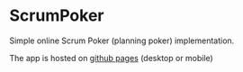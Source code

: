 ScrumPoker
==========

Simple online Scrum Poker (planning poker) implementation.

The app is hosted on [github pages](http://apottere.github.io/ScrumPoker/) (desktop or mobile)
